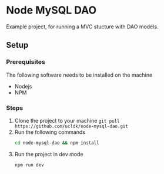 # Node MySQL DAO

Example project, for running a MVC stucture with DAO models.

## Setup

### Prerequisites

The following software needs to be installed on the machine

* Nodejs
* NPM

### Steps

1. Clone the project to your machine `git pull https://github.com/ucldk/node-mysql-dao.git`
2. Run the following commands
    ```sh
    cd node-mysql-dao && npm install
    ```
3. Run the project in dev mode
    ```sh
    npm run dev
    ```
